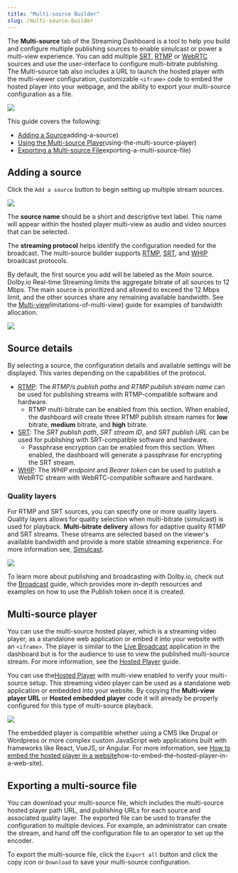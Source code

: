 ```yaml
---
title: "Multi-source Builder"
slug: /multi-source-builder
---
```

The **Multi-source** tab of the Streaming Dashboard is a tool to help you build and configure multiple publishing sources to enable simulcast or power a multi-view experience. You can add multiple [SRT](/millicast/broadcast/using-srt.md), [RTMP](/millicast/broadcast/using-rtmp-and-rtmps.md) or [WebRTC](/millicast/broadcast/webrtc-whip.mdx) sources and use the user-interface to configure multi-bitrate publishing. The Multi-source tab also includes a URL to launch the hosted player with the multi-viewer configuration, customizable `<iframe>` code to embed the hosted player into your webpage, and the ability to export your multi-source configuration as a file.


![](../assets/img/builder.png)



This guide covers the following: 

- [Adding a Source](/millicast/streaming-dashboard/multi-source-builder.md)adding-a-source)
- [Using the Multi-source Player](/millicast/streaming-dashboard/multi-source-builder.md)using-the-multi-source-player)
- [Exporting a Multi-source File](/millicast/streaming-dashboard/multi-source-builder.md)exporting-a-multi-source-file)

## Adding a source

Click the `Add a source` button to begin setting up multiple stream sources.


![](../assets/img/add-source.png)



The **source name** should be a short and descriptive text label. This name will appear within the hosted player multi-view as audio and video sources that can be selected. 

The **streaming protocol** helps identify the configuration needed for the broadcast. The multi-source builder supports [RTMP](/millicast/broadcast/using-rtmp-and-rtmps.md), [SRT](/millicast/broadcast/using-srt.md), and [WHIP](/millicast/broadcast/webrtc-whip.mdx) broadcast protocols.

By default, the first source you add will be labeled as the _Main_ source. Dolby.io Real-time Streaming limits the aggregate bitrate of all sources to 12 Mbps. The main source is prioritized and allowed to exceed the 12 Mbps limit, and the other sources share any remaining available bandwidth. See the [Multi-view](/millicast/playback/multiview.md)limitations-of-multi-view) guide for examples of bandwidth allocation.


![](../assets/img/test-sources.png)



## Source details

By selecting a source, the configuration details and available settings will be displayed. This varies depending on the capabilities of the protocol.

- [RTMP](/millicast/broadcast/using-rtmp-and-rtmps.md): The _RTMP/s publish paths_ and _RTMP publish stream name_ can be used for publishing streams with RTMP-compatible software and hardware.
  - RTMP multi-bitrate can be enabled from this section. When enabled, the dashboard will create three RTMP publish stream names for **low** bitrate, **medium** bitrate, and **high** bitrate.
- [SRT](/millicast/broadcast/using-srt.md): The _SRT publish path_, _SRT stream ID_, and _SRT publish URL_ can be used for publishing with SRT-compatible software and hardware.
  - Passphrase encryption can be enabled from this section. When enabled, the dashboard will generate a passphrase for encrypting the SRT stream.
- [WHIP](/millicast/broadcast/webrtc-whip.mdx): The _WHIP endpoint_ and _Bearer token_ can be used to publish a WebRTC stream with WebRTC-compatible software and hardware.

### Quality layers

For RTMP and SRT sources, you can specify one or more quality layers. Quality layers allows for quality selection when multi-bitrate (simulcast) is used for playback. **Multi-bitrate delivery** allows for adaptive quality RTMP and SRT streams. These streams are selected based on the viewer's available bandwidth and provide a more stable streaming experience. For more information see, [Simulcast](/millicast/distribution/using-webrtc-simulcast.md).


![](../assets/img/rtmp-source.png)



To learn more about publishing and broadcasting with Dolby.io, check out the [Broadcast](/millicast/broadcast/index.mdx) guide, which provides more in-depth resources and examples on how to use the Publish token once it is created.

## Multi-source player

You can use the multi-source hosted player, which is a streaming video player, as a standalone web application or embed it into your website with an `<iframe>`. The player is similar to the [Live Broadcast](/millicast/streaming-dashboard/how-to-broadcast-in-dashboard.md) application in the dashboard but is for the audience to use to view the published multi-source stream. For more information, see the [Hosted Player](/millicast/playback/hosted-viewer.md) guide.

You can use the[Hosted Player](/millicast/playback/hosted-viewer.md) with multi-view enabled to verify your multi-source setup. This streaming video player can be used as a standalone web application or embedded into your website. By copying the **Multi-view player URL** or **Hosted embedded player** code it will already be properly configured for this type of multi-source playback.


![](../assets/img/multi-source-player.png)



The embedded player is compatible whether using a CMS like Drupal or Wordpress or more complex custom JavaScript web applications built with frameworks like React, VueJS, or Angular. For more information, see [How to embed the hosted player in a website](/millicast/playback/hosted-viewer.md)how-to-embed-the-hosted-player-in-a-web-site).

## Exporting a multi-source file

You can download your multi-source file, which includes the multi-source hosted player path URL, and publishing URLs for each source and associated quality layer. The exported file can be used to transfer the configuration to multiple devices. For example, an administrator can create the stream, and hand off the configuration file to an operator to set up the encoder. 

To export the multi-source file, click the `Export all` button and click the copy icon or `Download` to save your multi-source configuration.
